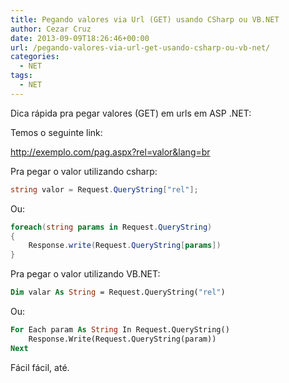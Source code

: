 ```yaml
---
title: Pegando valores via Url (GET) usando CSharp ou VB.NET
author: Cezar Cruz
date: 2013-09-09T18:26:46+00:00
url: /pegando-valores-via-url-get-usando-csharp-ou-vb-net/
categories:
  - NET
tags:
  - NET
---
```

Dica rápida pra pegar valores (GET) em urls em ASP .NET:

Temos o seguinte link:

http://exemplo.com/pag.aspx?rel=valor&lang=br

Pra pegar o valor utilizando csharp:

```csharp
string valor = Request.QueryString["rel"];
```

Ou:

```csharp
foreach(string params in Request.QueryString)
{
    Response.write(Request.QueryString[params])
}
```

Pra pegar o valor utilizando VB.NET:

```vb
Dim valar As String = Request.QueryString("rel")
```

Ou:

```vb
For Each param As String In Request.QueryString()
    Response.Write(Request.QueryString(param))
Next
```

Fácil fácil, até.
